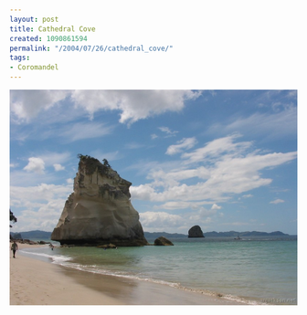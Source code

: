 ```yaml
---
layout: post
title: Cathedral Cove
created: 1090861594
permalink: "/2004/07/26/cathedral_cove/"
tags:
- Coromandel
---
```


<img src="/image/images/img_2387-802.jpg"/>

